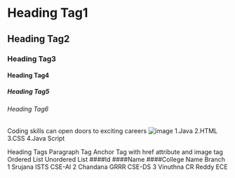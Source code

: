 # Heading Tag1
## Heading Tag2
### Heading Tag3
#### Heading Tag4
##### Heading Tag5
###### Heading Tag6
Coding skills can open doors to exciting careers
![image](https://github.com/Srujanareddy05/BasicHTML/assets/147801562/3d0cd60f-011f-485e-ac87-aacf9c6709ca)
1.Java
2.HTML
3.CSS
4.Java Script

 Heading Tags
 Paragraph Tag
 Anchor Tag with href attribute and image tag
 Ordered List
 Unordered List
####Id	####Name	####College Name	Branch
1	      Srujana	        ISTS	       CSE-AI
2	      Chandana	      GRRR	       CSE-DS
3	      Vinuthna	      CR Reddy	   ECE


